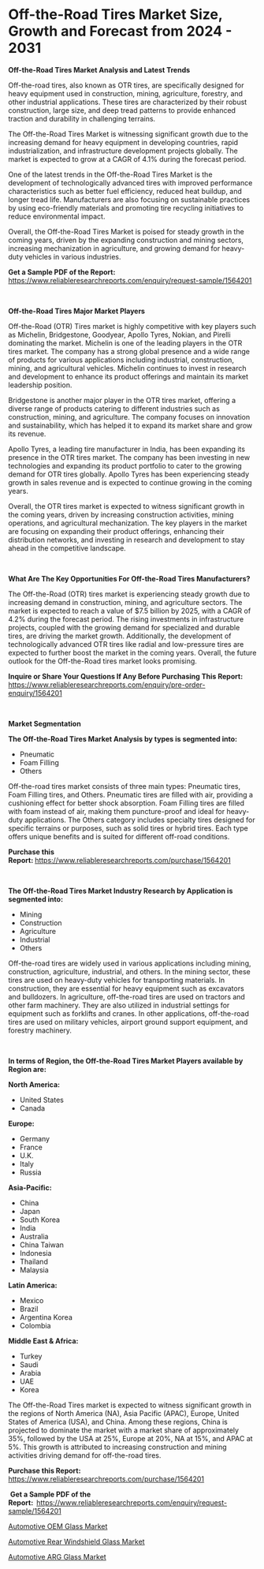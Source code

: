 <p><h1>Off-the-Road Tires Market Size, Growth and Forecast from 2024 - 2031</h1></p><p><strong>Off-the-Road Tires Market Analysis and Latest Trends</strong></p>
<p><p>Off-the-road tires, also known as OTR tires, are specifically designed for heavy equipment used in construction, mining, agriculture, forestry, and other industrial applications. These tires are characterized by their robust construction, large size, and deep tread patterns to provide enhanced traction and durability in challenging terrains.</p><p>The Off-the-Road Tires Market is witnessing significant growth due to the increasing demand for heavy equipment in developing countries, rapid industrialization, and infrastructure development projects globally. The market is expected to grow at a CAGR of 4.1% during the forecast period.</p><p>One of the latest trends in the Off-the-Road Tires Market is the development of technologically advanced tires with improved performance characteristics such as better fuel efficiency, reduced heat buildup, and longer tread life. Manufacturers are also focusing on sustainable practices by using eco-friendly materials and promoting tire recycling initiatives to reduce environmental impact.</p><p>Overall, the Off-the-Road Tires Market is poised for steady growth in the coming years, driven by the expanding construction and mining sectors, increasing mechanization in agriculture, and growing demand for heavy-duty vehicles in various industries.</p></p>
<p><strong>Get a Sample PDF of the Report:&nbsp;</strong> <a href="https://www.reliableresearchreports.com/enquiry/request-sample/1564201">https://www.reliableresearchreports.com/enquiry/request-sample/1564201</a></p>
<p>&nbsp;</p>
<p><strong>Off-the-Road Tires Major Market Players</strong></p>
<p><p>Off-the-Road (OTR) Tires market is highly competitive with key players such as Michelin, Bridgestone, Goodyear, Apollo Tyres, Nokian, and Pirelli dominating the market. Michelin is one of the leading players in the OTR tires market. The company has a strong global presence and a wide range of products for various applications including industrial, construction, mining, and agricultural vehicles. Michelin continues to invest in research and development to enhance its product offerings and maintain its market leadership position.</p><p>Bridgestone is another major player in the OTR tires market, offering a diverse range of products catering to different industries such as construction, mining, and agriculture. The company focuses on innovation and sustainability, which has helped it to expand its market share and grow its revenue.</p><p>Apollo Tyres, a leading tire manufacturer in India, has been expanding its presence in the OTR tires market. The company has been investing in new technologies and expanding its product portfolio to cater to the growing demand for OTR tires globally. Apollo Tyres has been experiencing steady growth in sales revenue and is expected to continue growing in the coming years.</p><p>Overall, the OTR tires market is expected to witness significant growth in the coming years, driven by increasing construction activities, mining operations, and agricultural mechanization. The key players in the market are focusing on expanding their product offerings, enhancing their distribution networks, and investing in research and development to stay ahead in the competitive landscape.</p></p>
<p>&nbsp;</p>
<p><strong>What Are The Key Opportunities For Off-the-Road Tires Manufacturers?</strong></p>
<p><p>The Off-the-Road (OTR) tires market is experiencing steady growth due to increasing demand in construction, mining, and agriculture sectors. The market is expected to reach a value of $7.5 billion by 2025, with a CAGR of 4.2% during the forecast period. The rising investments in infrastructure projects, coupled with the growing demand for specialized and durable tires, are driving the market growth. Additionally, the development of technologically advanced OTR tires like radial and low-pressure tires are expected to further boost the market in the coming years. Overall, the future outlook for the Off-the-Road tires market looks promising.</p></p>
<p><strong>Inquire or Share Your Questions If Any Before Purchasing This Report:</strong> <a href="https://www.reliableresearchreports.com/enquiry/pre-order-enquiry/1564201">https://www.reliableresearchreports.com/enquiry/pre-order-enquiry/1564201</a></p>
<p>&nbsp;</p>
<p><strong>Market Segmentation</strong></p>
<p><strong>The Off-the-Road Tires Market Analysis by types is segmented into:</strong></p>
<p><ul><li>Pneumatic</li><li>Foam Filling</li><li>Others</li></ul></p>
<p><p>Off-the-road tires market consists of three main types: Pneumatic tires, Foam Filling tires, and Others. Pneumatic tires are filled with air, providing a cushioning effect for better shock absorption. Foam Filling tires are filled with foam instead of air, making them puncture-proof and ideal for heavy-duty applications. The Others category includes specialty tires designed for specific terrains or purposes, such as solid tires or hybrid tires. Each type offers unique benefits and is suited for different off-road conditions.</p></p>
<p><strong>Purchase this Report:&nbsp;</strong><a href="https://www.reliableresearchreports.com/purchase/1564201">https://www.reliableresearchreports.com/purchase/1564201</a></p>
<p>&nbsp;</p>
<p><strong>The Off-the-Road Tires Market Industry Research by Application is segmented into:</strong></p>
<p><ul><li>Mining</li><li>Construction</li><li>Agriculture</li><li>Industrial</li><li>Others</li></ul></p>
<p><p>Off-the-road tires are widely used in various applications including mining, construction, agriculture, industrial, and others. In the mining sector, these tires are used on heavy-duty vehicles for transporting materials. In construction, they are essential for heavy equipment such as excavators and bulldozers. In agriculture, off-the-road tires are used on tractors and other farm machinery. They are also utilized in industrial settings for equipment such as forklifts and cranes. In other applications, off-the-road tires are used on military vehicles, airport ground support equipment, and forestry machinery.</p></p>
<p>&nbsp;</p>
<p><strong>In terms of Region, the Off-the-Road Tires Market Players available by Region are:</strong></p>
<p>
    <p> <strong> North America: </strong>
        <ul>
            <li>United States</li>
            <li>Canada</li>
        </ul>
        </p> 
    <p> <strong> Europe: </strong>
        <ul>
            <li>Germany</li>
            <li>France</li>
            <li>U.K.</li>
            <li>Italy</li>
            <li>Russia</li>
        </ul>
        </p> 
    <p> <strong> Asia-Pacific: </strong>
        <ul>
            <li>China</li>
            <li>Japan</li>
            <li>South Korea</li>
            <li>India</li>
            <li>Australia</li>
            <li>China Taiwan</li>
            <li>Indonesia</li>
            <li>Thailand</li>
            <li>Malaysia</li>
        </ul>
        </p> 
    <p> <strong> Latin America: </strong>
        <ul>
            <li>Mexico</li>
            <li>Brazil</li>
            <li>Argentina Korea</li>
            <li>Colombia</li>
        </ul>
        </p> 
    <p> <strong> Middle East & Africa: </strong>
        <ul>
            <li>Turkey</li>
            <li>Saudi</li>
            <li>Arabia</li>
            <li>UAE</li>
            <li>Korea</li>
        </ul>
    </p>
    </p>
<p><p>The Off-the-Road Tires market is expected to witness significant growth in the regions of North America (NA), Asia Pacific (APAC), Europe, United States of America (USA), and China. Among these regions, China is projected to dominate the market with a market share of approximately 35%, followed by the USA at 25%, Europe at 20%, NA at 15%, and APAC at 5%. This growth is attributed to increasing construction and mining activities driving demand for off-the-road tires.</p></p>
<p><strong>Purchase this Report: </strong><a href="https://www.reliableresearchreports.com/purchase/1564201">https://www.reliableresearchreports.com/purchase/1564201</a></p>
<p>&nbsp;<strong>Get a Sample PDF of the Report:&nbsp;&nbsp;</strong><a href="https://www.reliableresearchreports.com/enquiry/request-sample/1564201">https://www.reliableresearchreports.com/enquiry/request-sample/1564201</a></p>
<p><strong></strong></p>
<p><p><a href="https://view.publitas.com/reportprime-1/automotive-oem-glass-market-provides-a-comprehensive-analysis-including-a-macro-overview-of-the-market-as-well-as-micro-details-such-as-market-size-and-competitive-landscape/">Automotive OEM Glass Market</a></p><p><a href="https://view.publitas.com/reportprime-1/automotive-rear-windshield-glass-market-size-growth-and-forecast-from-2023-2030/">Automotive Rear Windshield Glass Market</a></p><p><a href="https://view.publitas.com/reportprime-1/automotive-arg-glass-market-analysis-and-market-size-global-industry-overview-market-segmentation-and-forecast-2023-to-2030/">Automotive ARG Glass Market</a></p></p>